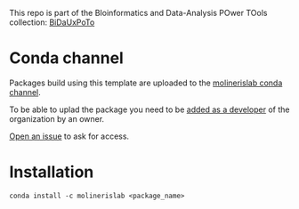 This repo is part of the BIoinformatics and Data-Analysis POwer TOols collection: [BiDaUxPoTo](https://github.com/bidauxpoto)

# Conda channel
Packages build using this template are uploaded to the [molinerislab conda channel](https://anaconda.org/molinerislab).

To be able to uplad the package you need to be [added as a developer](https://anaconda.org/molinerislab/groups) of the organization by an owner.

[Open an issue](https://github.com/bidauxpoto/conda_build_mockup/issues) to ask for access.

# Installation
```
conda install -c molinerislab <package_name>
```
